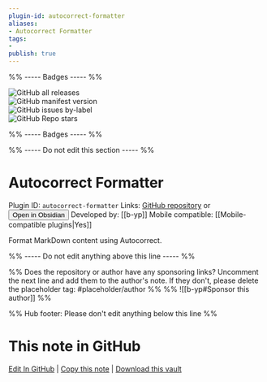 ```yaml
---
plugin-id: autocorrect-formatter
aliases:
- Autocorrect Formatter
tags: 
- 
publish: true
---
```


%% ----- Badges ----- %%

![GitHub all releases](https://img.shields.io/github/downloads/b-yp/obsidian-autocorrect/total?color=573E7A&logo=github&style=for-the-badge)   
![GitHub manifest version](https://img.shields.io/github/manifest-json/v/b-yp/obsidian-autocorrect?color=573E7A&logo=github&style=for-the-badge)   
![GitHub issues by-label](https://img.shields.io/github/issues/b-yp/obsidian-autocorrect/help%20wanted?color=573E7A&logo=github&style=for-the-badge)   
![GitHub Repo stars](https://img.shields.io/github/stars/b-yp/obsidian-autocorrect?color=573E7A&logo=github&style=for-the-badge)

%% ----- Badges ----- %%

%% ----- Do not edit this section ----- %%

# Autocorrect Formatter

Plugin ID: `autocorrect-formatter`
Links: [GitHub repository](https://github.com/b-yp/obsidian-autocorrect) or [<button id=HH>Open in Obsidian</button>](obsidian://show-plugin?id=autocorrect-formatter)
Developed by: [[b-yp]]
Mobile compatible: [[Mobile-compatible plugins|Yes]]

Format MarkDown content using Autocorrect.

%% ----- Do not edit anything above this line ----- %% 

%% Does the repository or author have any sponsoring links? Uncomment the next line and add them to the author's note. If they don't, please delete the placeholder tag: #placeholder/author %%
%% ![[b-yp#Sponsor this author]] %%

%% Hub footer: Please don't edit anything below this line %%

# This note in GitHub

<span class="git-footer">[Edit In GitHub](https://github.dev/obsidian-community/obsidian-hub/blob/main/02%20-%20Community%20Expansions/02.05%20All%20Community%20Expansions/Plugins/autocorrect-formatter.md "git-hub-edit-note") | [Copy this note](https://raw.githubusercontent.com/obsidian-community/obsidian-hub/main/02%20-%20Community%20Expansions/02.05%20All%20Community%20Expansions/Plugins/autocorrect-formatter.md "git-hub-copy-note") | [Download this vault](https://github.com/obsidian-community/obsidian-hub/archive/refs/heads/main.zip "git-hub-download-vault") </span>
